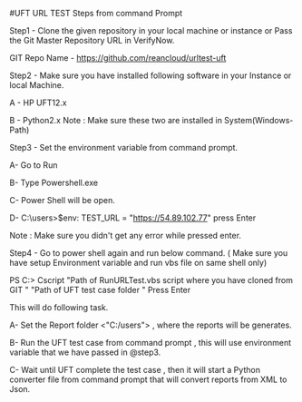 #UFT URL TEST Steps from command Prompt 

Step1 - Clone the given repository in your local machine or instance or Pass the Git Master Repository URL in VerifyNow.

GIT Repo Name - https://github.com/reancloud/urltest-uft

Step2 - Make sure you have installed following software in your Instance or local Machine.

   A - HP UFT12.x

   B - Python2.x    Note : Make sure these two are installed in System(Windows-Path)

Step3 - Set the environment variable from command prompt.

A- Go to Run

B- Type Powershell.exe

C- Power Shell  will be open.

D- C:\users>$env: TEST_URL = "https://54.89.102.77"       press Enter

Note : Make sure you didn't get any error while pressed enter.

Step4 - Go to power shell again and run below command. ( Make sure you have setup Environment variable and run vbs file on same shell only)

PS C:\> Cscript "Path of RunURLTest.vbs script where you have cloned from GIT "  "Path of UFT test case folder "    Press Enter


This will do following task.

A- Set the Report folder <"C:/users"> , where the reports will be generates.

B- Run the UFT test case from command prompt , this will use environment variable that we have passed in @step3.

C- Wait until UFT complete the test case , then it will start a Python converter file from command prompt that will convert reports from XML to Json.
